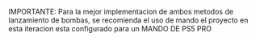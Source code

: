 IMPORTANTE: Para la mejor implementacion de ambos metodos de lanzamiento de bombas, se recomienda el uso de mando el proyecto en esta iteracion esta configurado para un MANDO DE PS5 PRO
